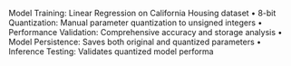 Model Training: Linear Regression on California Housing dataset
	•	8-bit Quantization: Manual parameter quantization to unsigned integers
	•	Performance Validation: Comprehensive accuracy and storage analysis
	•	Model Persistence: Saves both original and quantized parameters
	•	Inference Testing: Validates quantized model performa

